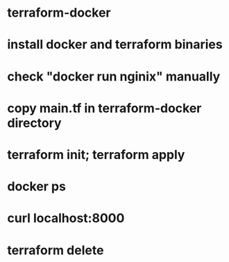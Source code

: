 # terraform-docker 
# install docker and terraform binaries
# check "docker run nginix" manually 
# copy main.tf in terraform-docker directory
# terraform init; terraform apply
# docker ps
# curl localhost:8000 
# terraform delete
